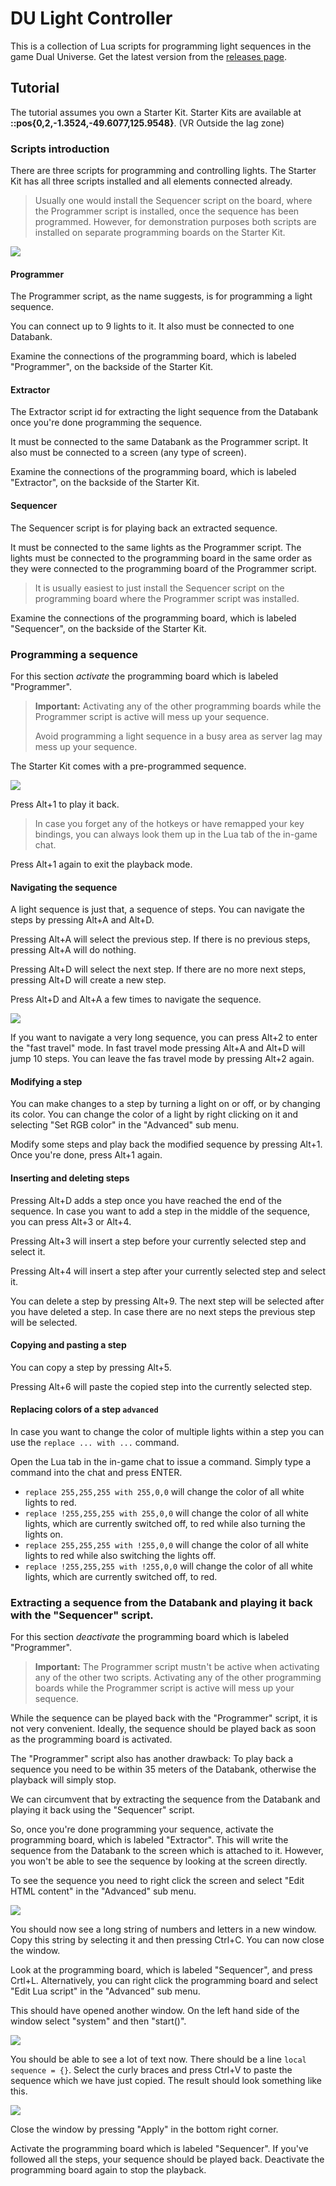 # DU Light Controller
This is a collection of Lua scripts for programming light sequences in the game Dual Universe.
Get the latest version from the [releases page](https://github.com/lgfrbcsgo/du-light-controller/releases).

## Tutorial
The tutorial assumes you own a Starter Kit. 
Starter Kits are available at **::pos{0,2,-1.3524,-49.6077,125.9548}**. 
(VR Outside the lag zone)

### Scripts introduction
There are three scripts for programming and controlling lights.
The Starter Kit has all three scripts installed and all elements connected already.

> Usually one would install the Sequencer script on the board, 
where the Programmer script is installed, once the sequence has been programmed.
However, for demonstration purposes both scripts are installed on separate programming boards on the Starter Kit.

![](images/starter_kit.png)

#### Programmer
The Programmer script, as the name suggests, is for programming a light sequence.

You can connect up to 9 lights to it. It also must be connected to one Databank.

Examine the connections of the programming board, which is labeled "Programmer", on the backside of the Starter Kit.

#### Extractor
The Extractor script id for extracting the light sequence from the Databank 
once you're done programming the sequence.

It must be connected to the same Databank as the Programmer script. 
It also must be connected to a screen (any type of screen).

Examine the connections of the programming board, which is labeled "Extractor", on the backside of the Starter Kit.

#### Sequencer
The Sequencer script is for playing back an extracted sequence.

It must be connected to the same lights as the Programmer script.
The lights must be connected to the programming board in the same order 
as they were connected to the programming board of the Programmer script. 

> It is usually easiest to just install the Sequencer script on the programming board 
> where the Programmer script was installed.

Examine the connections of the programming board, which is labeled "Sequencer", on the backside of the Starter Kit.

### Programming a sequence
For this section *activate* the programming board which is labeled "Programmer".

> **Important:** Activating any of the other programming boards while the Programmer script is active will mess up your sequence.
>
> Avoid programming a light sequence in a busy area as server lag may mess up your sequence.

The Starter Kit comes with a pre-programmed sequence. 

![](images/pattern.gif)

Press Alt+1 to play it back.

> In case you forget any of the hotkeys or have remapped your key bindings, 
> you can always look them up in the Lua tab of the in-game chat.

Press Alt+1 again to exit the playback mode.

#### Navigating the sequence

A light sequence is just that, a sequence of steps.
You can navigate the steps by pressing Alt+A and Alt+D.

Pressing Alt+A will select the previous step. 
If there is no previous steps, pressing Alt+A will do nothing.

Pressing Alt+D will select the next step.
If there are no more next steps, pressing Alt+D will create a new step.

Press Alt+D and Alt+A a few times to navigate the sequence.

![](images/navigation.png)

If you want to navigate a very long sequence, you can press Alt+2 to enter the "fast travel" mode.
In fast travel mode pressing Alt+A and Alt+D will jump 10 steps.
You can leave the fas travel mode by pressing Alt+2 again.

#### Modifying a step

You can make changes to a step by turning a light on or off, or by changing its color.
You can change the color of a light by right clicking on it and selecting "Set RGB color" in the "Advanced" sub menu.

Modify some steps and play back the modified sequence by pressing Alt+1.
Once you're done, press Alt+1 again.

#### Inserting and deleting steps

Pressing Alt+D adds a step once you have reached the end of the sequence.
In case you want to add a step in the middle of the sequence, you can press Alt+3 or Alt+4.

Pressing Alt+3 will insert a step before your currently selected step and select it.

Pressing Alt+4 will insert a step after your currently selected step and select it.

You can delete a step by pressing Alt+9. 
The next step will be selected after you have deleted a step. 
In case there are no next steps the previous step will be selected.

#### Copying and pasting a step

You can copy a step by pressing Alt+5.

Pressing Alt+6 will paste the copied step into the currently selected step. 

#### Replacing colors of a step `advanced`

In case you want to change the color of multiple lights within a step you can use the `replace ... with ...` command.

Open the Lua tab in the in-game chat to issue a command. Simply type a command into the chat and press ENTER.

- `replace 255,255,255 with 255,0,0` will change the color of all white lights to red.
- `replace !255,255,255 with 255,0,0` will change the color of all white lights, which are currently switched off, to red while also turning the lights on.
- `replace 255,255,255 with !255,0,0` will change the color of all white lights to red while also switching the lights off.
- `replace !255,255,255 with !255,0,0` will change the color of all white lights, which are currently switched off, to red.

### Extracting a sequence from the Databank and playing it back with the "Sequencer" script.
For this section *deactivate* the programming board which is labeled "Programmer".

> **Important:** The Programmer script mustn't be active when activating any of the other two scripts.
> Activating any of the other programming boards while the Programmer script is active will mess up your sequence.

While the sequence can be played back with the "Programmer" script, it is not very convenient.
Ideally, the sequence should be played back as soon as the programming board is activated. 

The "Programmer" script also has another drawback:
To play back a sequence you need to be within 35 meters of the Databank, otherwise the playback will simply stop.

We can circumvent that by extracting the sequence from the Databank and playing it back using the "Sequencer" script.

So, once you're done programming your sequence, activate the programming board, which is labeled "Extractor".
This will write the sequence from the Databank to the screen which is attached to it.
However, you won't be able to see the sequence by looking at the screen directly.

To see the sequence you need to right click the screen and select "Edit HTML content" in the "Advanced" sub menu.

![](images/extractor_output.png)

You should now see a long string of numbers and letters in a new window. 
Copy this string by selecting it and then pressing Ctrl+C.
You can now close the window.

Look at the programming board, which is labeled "Sequencer", and press Crtl+L. 
Alternatively, you can right click the programming board and select "Edit Lua script" in the "Advanced" sub menu.

This should have opened another window. On the left hand side of the window select "system" and then "start()".

![](images/empty_sequence.png)

You should be able to see a lot of text now. 
There should be a line `local sequence = {}`. 
Select the curly braces and press Ctrl+V to paste the sequence which we have just copied.
The result should look something like this.

![](images/non_empty_sequence.png)

Close the window by pressing "Apply" in the bottom right corner.

Activate the programming board which is labeled "Sequencer".
If you've followed all the steps, your sequence should be played back.
Deactivate the programming board again to stop the playback.
